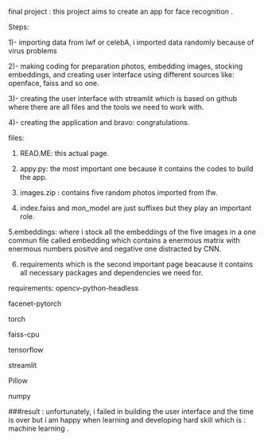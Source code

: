 final project :
this project aims to create an app for face recognition .

Steps:

1)- importing data from lwf or celebA, i imported data randomly because of virus problems

2)- making coding for preparation photos, embedding images, stocking embeddings, and creating user interface using different sources like: openface, faiss and so one.

3)- creating the user interface with streamlit which is based on github where there are all files and the tools we need to work with.

4)- creating the application and bravo: congratulations.

files:
1. READ.ME: this actual page.

2. appy.py: the most important one because it contains the codes to build the app.

3. images.zip : contains five random photos imported from lfw.

4. index.faiss and mon_model are just suffixes but they play an important role.

5.embeddings: where i stock all the embeddings of the five images in a one commun file called embedding which contains a enermous matrix with enermous numbers positve and negative one distracted by CNN.

6. requirements which is the second important page beacause it contains all necessary packages and dependencies we need for.

requirements:
opencv-python-headless

facenet-pytorch

torch

faiss-cpu

tensorflow

streamlit

Pillow

numpy

###result :
unfortunately, i failed in building the user interface and the time is over but i am happy when learning and developing hard skill which is : machine learning .
